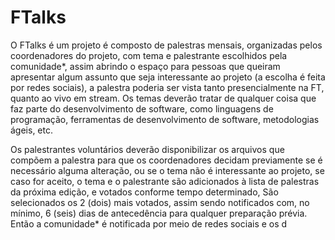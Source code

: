 # FTalks

O FTalks é um projeto é composto de palestras mensais, organizadas pelos coordenadores do 
projeto, com tema e palestrante escolhidos pela comunidade*, assim abrindo o espaço 
para pessoas que queiram apresentar algum assunto que seja interessante ao projeto 
(a escolha é feita por redes sociais), a palestra poderia ser vista tanto presencialmente 
na FT, quanto ao vivo em stream. Os temas deverão tratar de qualquer coisa que faz 
parte do desenvolvimento de software, como linguagens de programação, ferramentas 
de desenvolvimento de software, metodologias ágeis, etc.

Os palestrantes voluntários deverão disponibilizar os arquivos que compõem a palestra 
para que os coordenadores decidam previamente se é necessário alguma alteração, ou 
se o tema não é interessante ao projeto, se caso for aceito, o tema e o palestrante são 
adicionados à lista de palestras da próxima edição, e votados conforme tempo 
determinado, São selecionados os 2 (dois) mais votados, assim sendo notificados com, 
no mínimo, 6 (seis) dias de antecedência para qualquer preparação prévia. Então a 
comunidade* é notificada por meio de redes sociais e os d
